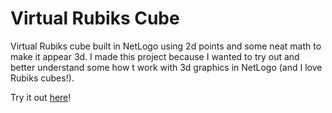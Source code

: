# Virtual Rubiks Cube
Virtual Rubiks cube built in NetLogo using 2d points and some neat math to make it appear 3d. I made this project because I wanted to try out and better understand some how t work with 3d graphics in NetLogo (and I love Rubiks cubes!).

Try it out [here](https://123xxgamer.github.io/rubiks-cube-sim/rubksCube.html)!
